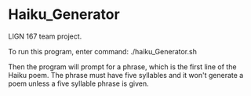 # Haiku_Generator
LIGN 167 team project.

To run this program, enter command:
./haiku_Generator.sh

Then the program will prompt for a phrase, which is the first line of the Haiku
poem.
The phrase must have five syllables and it won't generate a poem unless a five
syllable phrase is given.
